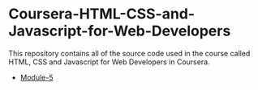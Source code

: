 # Coursera-HTML-CSS-and-Javascript-for-Web-Developers

This repository contains all of the source code used in the course called HTML, CSS and Javascript for Web Developers in Coursera.

* [Module-5](https://siddartha19.github.io/Coursera-HTML-CSS-and-JavaScript-for-Web-Developers/Assignments/module-5/index.html)
